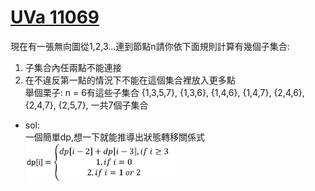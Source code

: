 # [UVa 11069](https://vjudge.net/problem/UVA-11069)
現在有一張無向圖從1,2,3...連到節點n請你依下面規則計算有幾個子集合:  
1. 子集合內任兩點不能連接  
2. 在不違反第一點的情況下不能在這個集合裡放入更多點  
舉個栗子: n = 6有這些子集合 {1,3,5,7}, {1,3,6}, {1,4,6}, {1,4,7}, {2,4,6}, {2,4,7}, {2,5,7}, 一共7個子集合

* sol:  
  一個簡單dp,想一下就能推導出狀態轉移關係式  
  <img src="https://github.com/c4t0212/competitiveProgramming/blob/main/UVa/11069/image.png" width="50%"/>
